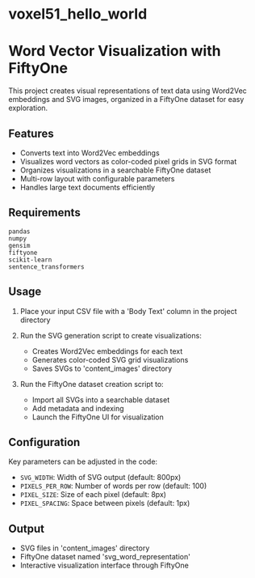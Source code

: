 # voxel51_hello_world

# Word Vector Visualization with FiftyOne

This project creates visual representations of text data using Word2Vec embeddings and SVG images, organized in a FiftyOne dataset for easy exploration.

## Features

- Converts text into Word2Vec embeddings
- Visualizes word vectors as color-coded pixel grids in SVG format
- Organizes visualizations in a searchable FiftyOne dataset
- Multi-row layout with configurable parameters
- Handles large text documents efficiently

## Requirements

```
pandas
numpy
gensim
fiftyone
scikit-learn
sentence_transformers
```

## Usage

1. Place your input CSV file with a 'Body Text' column in the project directory
2. Run the SVG generation script to create visualizations:
   - Creates Word2Vec embeddings for each text
   - Generates color-coded SVG grid visualizations
   - Saves SVGs to 'content_images' directory

3. Run the FiftyOne dataset creation script to:
   - Import all SVGs into a searchable dataset
   - Add metadata and indexing
   - Launch the FiftyOne UI for visualization

## Configuration

Key parameters can be adjusted in the code:
- `SVG_WIDTH`: Width of SVG output (default: 800px)
- `PIXELS_PER_ROW`: Number of words per row (default: 100)
- `PIXEL_SIZE`: Size of each pixel (default: 8px)
- `PIXEL_SPACING`: Space between pixels (default: 1px)

## Output

- SVG files in 'content_images' directory
- FiftyOne dataset named 'svg_word_representation'
- Interactive visualization interface through FiftyOne
